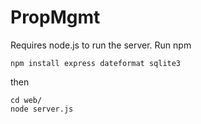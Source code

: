 PropMgmt
========
Requires node.js to run the server.  Run npm

    npm install express dateformat sqlite3
    
then
    
    cd web/
    node server.js
    
